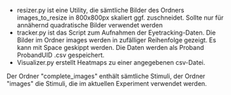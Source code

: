  - resizer.py ist eine Utility, die sämtliche Bilder des Ordners images_to_resize in 800x800px skaliert ggf. zuschneidet. Sollte nur für annähernd quadratische Bilder verwendet werden
 - tracker.py ist das Script zum Aufnahmen der Eyetracking-Daten.
Die Bilder im Ordner images werden in zufälliger Reihenfolge gezeigt.
Es kann mit Space geskippt werden.
Die Daten werden als Proband ProbandUID .csv gespeichert.
- Visualizer.py erstellt Heatmaps zu einer angegebenen csv-Datei.

Der Ordner "complete_images" enthält sämtliche Stimuli, der Ordner "images" die Stimuli, die im aktuellen Experiment verwendet werden. 
